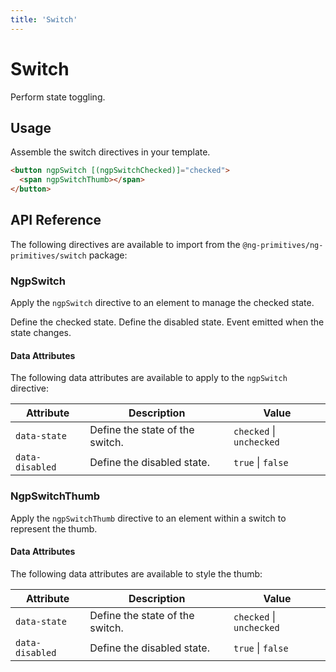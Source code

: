 ```yaml
---
title: 'Switch'
---
```


# Switch

Perform state toggling.

<docs-example name="switch"></docs-example>

## Usage

Assemble the switch directives in your template.

```html
<button ngpSwitch [(ngpSwitchChecked)]="checked">
  <span ngpSwitchThumb></span>
</button>
```

## API Reference

The following directives are available to import from the `@ng-primitives/ng-primitives/switch` package:

### NgpSwitch

Apply the `ngpSwitch` directive to an element to manage the checked state.

<response-field name="ngpSwitchChecked" type="boolean" default="false">
  Define the checked state.
</response-field>

<response-field name="ngpSwitchDisabled" type="boolean" default="false">
  Define the disabled state.
</response-field>

<response-field name="ngpSwitchCheckedChange" type="boolean">
  Event emitted when the state changes.
</response-field>

#### Data Attributes

The following data attributes are available to apply to the `ngpSwitch` directive:

| Attribute       | Description                     | Value                    |
| --------------- | ------------------------------- | ------------------------ |
| `data-state`    | Define the state of the switch. | `checked` \| `unchecked` |
| `data-disabled` | Define the disabled state.      | `true` \| `false`        |

### NgpSwitchThumb

Apply the `ngpSwitchThumb` directive to an element within a switch to represent the thumb.

#### Data Attributes

The following data attributes are available to style the thumb:

| Attribute       | Description                     | Value                    |
| --------------- | ------------------------------- | ------------------------ |
| `data-state`    | Define the state of the switch. | `checked` \| `unchecked` |
| `data-disabled` | Define the disabled state.      | `true` \| `false`        |
